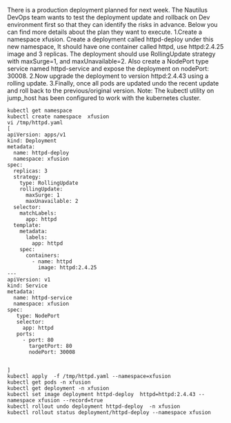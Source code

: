 There is a production deployment planned for next week. The Nautilus DevOps team wants to test the deployment update and rollback on Dev environment first so that they can identify the risks in advance. Below you can find more details about the plan they want to execute.
1.Create a namespace xfusion. Create a deployment called httpd-deploy under this new namespace, It should have one container called httpd, use httpd:2.4.25 image and 3 replicas. The deployment should use RollingUpdate strategy with maxSurge=1, and maxUnavailable=2. Also create a NodePort type service named httpd-service and expose the deployment on nodePort: 30008.
2.Now upgrade the deployment to version httpd:2.4.43 using a rolling update.
3.Finally, once all pods are updated undo the recent update and roll back to the previous/original version.
Note: The kubectl utility on jump_host has been configured to work with the kubernetes cluster.

```
kubectl get namespace
kubectl create namespace  xfusion
vi /tmp/httpd.yaml
[
apiVersion: apps/v1
kind: Deployment
metadata:
  name: httpd-deploy
  namespace: xfusion
spec:
  replicas: 3
  strategy:
    type: RollingUpdate
    rollingUpdate:
      maxSurge: 1
      maxUnavailable: 2
  selector:
    matchLabels:
      app: httpd
  template:
    metadata:
      labels:
        app: httpd
    spec:
      containers:
        - name: httpd
          image: httpd:2.4.25
---                                                                                                           
apiVersion: v1                                                                                                
kind: Service                                                                                                 
metadata:                                                                                                     
  name: httpd-service  
  namespace: xfusion  
spec:                                                                                                         
   type: NodePort                                                                                             
   selector:                                                                                                  
     app: httpd                                                                                     
   ports:                                                                                                     
     - port: 80                                                                                               
       targetPort: 80                                                                                         
       nodePort: 30008

  
]
kubectl apply  -f /tmp/httpd.yaml --namespace=xfusion
kubectl get pods -n xfusion
kubectl get deployment -n xfusion
kubectl set image deployment httpd-deploy  httpd=httpd:2.4.43 --namespace xfusion --record=true
kubectl rollout undo deployment httpd-deploy  -n xfusion 
kubectl rollout status deployment/httpd-deploy --namespace xfusion
```